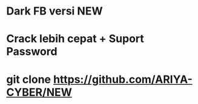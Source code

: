 # Dark FB versi NEW
# Crack lebih cepat + Suport Password
# git clone https://github.com/ARIYA-CYBER/NEW
